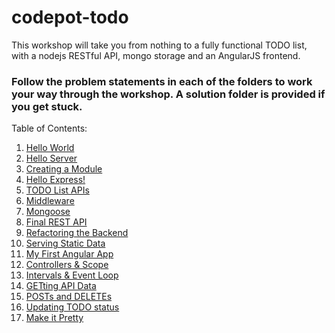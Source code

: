 # codepot-todo
This workshop will take you from nothing to a fully functional TODO list, with a nodejs RESTful API, mongo storage and an AngularJS frontend.

### Follow the problem statements in each of the folders to work your way through the workshop. A solution folder is provided if you get stuck.

Table of Contents:
  1. [Hello World](https://github.com/georgebabey/codepot-todo/blob/master/1_hello_world)
  2. [Hello Server](https://github.com/georgebabey/codepot-todo/tree/master/2_hello_world_server)
  3. [Creating a Module](https://github.com/georgebabey/codepot-todo/tree/master/3_create_a_module)
  4. [Hello Express!](https://github.com/georgebabey/codepot-todo/tree/master/4_hello_express)
  5. [TODO List APIs](https://github.com/georgebabey/codepot-todo/tree/master/5_create_todo_list_apis)
  6. [Middleware](https://github.com/georgebabey/codepot-todo/tree/master/6_todo_list_middleware)
  7. [Mongoose](https://github.com/georgebabey/codepot-todo/tree/master/7_mongoose)
  8. [Final REST API](https://github.com/georgebabey/codepot-todo/tree/master/8_final_rest_api)
  9. [Refactoring the Backend](https://github.com/georgebabey/codepot-todo/tree/master/9_refactor_backend)
  10. [Serving Static Data](https://github.com/georgebabey/codepot-todo/tree/master/10_serve_static)
  11. [My First Angular App](https://github.com/georgebabey/codepot-todo/tree/master/11_my_first_angular_app)
  12. [Controllers & Scope](https://github.com/georgebabey/codepot-todo/tree/master/12_controllers_and_scope)
  13. [Intervals & Event Loop](https://github.com/georgebabey/codepot-todo/tree/master/13_intervals_and_event_loops)
  14. [GETting API Data](https://github.com/georgebabey/codepot-todo/tree/master/14_get_api_data)
  15. [POSTs and DELETEs](https://github.com/georgebabey/codepot-todo/tree/master/15_post_and_delete)
  16. [Updating TODO status](https://github.com/georgebabey/codepot-todo/tree/master/16_update_status)
  17. [Make it Pretty](https://github.com/georgebabey/codepot-todo/tree/master/17_make_it_pretty)
